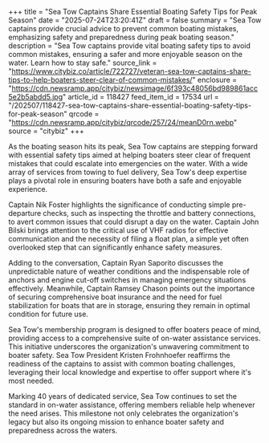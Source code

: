 +++
title = "Sea Tow Captains Share Essential Boating Safety Tips for Peak Season"
date = "2025-07-24T23:20:41Z"
draft = false
summary = "Sea Tow captains provide crucial advice to prevent common boating mistakes, emphasizing safety and preparedness during peak boating season."
description = "Sea Tow captains provide vital boating safety tips to avoid common mistakes, ensuring a safer and more enjoyable season on the water. Learn how to stay safe."
source_link = "https://www.citybiz.co/article/722727/veteran-sea-tow-captains-share-tips-to-help-boaters-steer-clear-of-common-mistakes/"
enclosure = "https://cdn.newsramp.app/citybiz/newsimage/6f393c48056bd989861acc5e2b5abdd5.jpg"
article_id = 118427
feed_item_id = 17534
url = "/202507/118427-sea-tow-captains-share-essential-boating-safety-tips-for-peak-season"
qrcode = "https://cdn.newsramp.app/citybiz/qrcode/257/24/meanD0rn.webp"
source = "citybiz"
+++

<p>As the boating season hits its peak, Sea Tow captains are stepping forward with essential safety tips aimed at helping boaters steer clear of frequent mistakes that could escalate into emergencies on the water. With a wide array of services from towing to fuel delivery, Sea Tow's deep expertise plays a pivotal role in ensuring boaters have both a safe and enjoyable experience.</p><p>Captain Nik Foster highlights the significance of conducting simple pre-departure checks, such as inspecting the throttle and battery connections, to avert common issues that could disrupt a day on the water. Captain John Bilski brings attention to the critical use of VHF radios for effective communication and the necessity of filing a float plan, a simple yet often overlooked step that can significantly enhance safety measures.</p><p>Adding to the conversation, Captain Ryan Saporito discusses the unpredictable nature of weather conditions and the indispensable role of anchors and engine cut-off switches in managing emergency situations effectively. Meanwhile, Captain Ramsey Chason points out the importance of securing comprehensive boat insurance and the need for fuel stabilization for boats that are in storage, ensuring they remain in optimal condition for future use.</p><p>Sea Tow's membership program is designed to offer boaters peace of mind, providing access to a comprehensive suite of on-water assistance services. This initiative underscores the organization's unwavering commitment to boater safety. Sea Tow President Kristen Frohnhoefer reaffirms the readiness of the captains to assist with common boating challenges, leveraging their local knowledge and expertise to offer support where it's most needed.</p><p>Marking 40 years of dedicated service, Sea Tow continues to set the standard in on-water assistance, offering members reliable help whenever the need arises. This milestone not only celebrates the organization's legacy but also its ongoing mission to enhance boater safety and preparedness across the waters.</p>